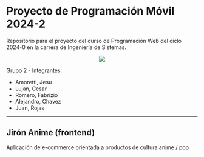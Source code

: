 # Proyecto de Programación Móvil 2024-2

Repositorio para el proyecto del curso de Programación Web del ciclo 2024-0 en la carrera de Ingeniería de Sistemas.

<p align="center">
  <img src="https://www.ulima.edu.pe/sites/default/files/styles/600x300/public/news/img/escudo_600x300-01_1.jpg?itok=0_61sHmS"/>
</p>

Grupo 2 - Integrantes:
- Amoretti, Jesu
- Lujan, Cesar
- Romero, Fabrizio
- Alejandro, Chavez
- Juan, Rojas

---

## Jirón Anime (frontend)

Aplicación de e-commerce orientada a productos de cultura anime / pop

![]()

![]()

![]()